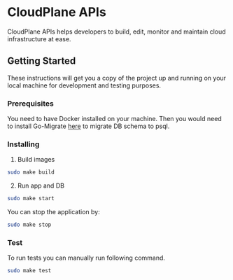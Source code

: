# CloudPlane APIs

CloudPlane APIs helps developers to build, edit, monitor and maintain cloud infrastructure at ease.

## Getting Started

These instructions will get you a copy of the project up and running on your local machine for development and testing purposes.

### Prerequisites

You need to have Docker installed on your machine. Then you would need to install Go-Migrate [here](https://github.com/golang-migrate/migrate/tree/master/cmd/migrate) to migrate DB schema to psql.

### Installing

1. Build images
```bash
sudo make build
```
2. Run app and DB
```bash
sudo make start
```
You can stop the application by:
```bash
sudo make stop
```

### Test

To run tests you can manually run following command.
```bash
sudo make test
```